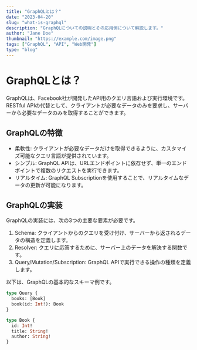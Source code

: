 ```yaml
---
title: "GraphQLとは？"
date: "2023-04-20"
slug: "what-is-graphql"
description: "GraphQLについての説明とその応用例について解説します。"
author: "Jane Doe"
thumbnail: "https://example.com/image.png"
tags: ["GraphQL", "API", "Web開発"]
type: "blog"
---
```


# GraphQLとは？

GraphQLは、Facebook社が開発したAPI用のクエリ言語および実行環境です。RESTful APIの代替として、クライアントが必要なデータのみを要求し、サーバーから必要なデータのみを取得することができます。

## GraphQLの特徴

- 柔軟性: クライアントが必要なデータだけを取得できるように、カスタマイズ可能なクエリ言語が提供されています。
- シンプル: GraphQL APIは、URLエンドポイントに依存せず、単一のエンドポイントで複数のリクエストを実行できます。
- リアルタイム: GraphQL Subscriptionを使用することで、リアルタイムなデータの更新が可能になります。

## GraphQLの実装

GraphQLの実装には、次の3つの主要な要素が必要です。

1. Schema: クライアントからのクエリを受け付け、サーバーから返されるデータの構造を定義します。
2. Resolver: クエリに応答するために、サーバー上のデータを解決する関数です。
3. Query/Mutation/Subscription: GraphQL APIで実行できる操作の種類を定義します。

以下は、GraphQLの基本的なスキーマ例です。

```graphql
type Query {
  books: [Book]
  book(id: Int!): Book
}

type Book {
  id: Int!
  title: String!
  author: String!
}
```